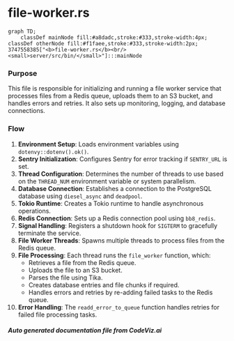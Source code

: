 # file-worker.rs

```mermaid
graph TD;
    classDef mainNode fill:#a8dadc,stroke:#333,stroke-width:4px;
classDef otherNode fill:#f1faee,stroke:#333,stroke-width:2px;
3747558385["<b>file-worker.rs</b><br/><small>server/src/bin/</small>"]:::mainNode

```
### Purpose
This file is responsible for initializing and running a file worker service that processes files from a Redis queue, uploads them to an S3 bucket, and handles errors and retries. It also sets up monitoring, logging, and database connections.

### Flow
1. **Environment Setup**: Loads environment variables using `dotenvy::dotenv().ok()`.
2. **Sentry Initialization**: Configures Sentry for error tracking if `SENTRY_URL` is set.
3. **Thread Configuration**: Determines the number of threads to use based on the `THREAD_NUM` environment variable or system parallelism.
4. **Database Connection**: Establishes a connection to the PostgreSQL database using `diesel_async` and `deadpool`.
5. **Tokio Runtime**: Creates a Tokio runtime to handle asynchronous operations.
6. **Redis Connection**: Sets up a Redis connection pool using `bb8_redis`.
7. **Signal Handling**: Registers a shutdown hook for `SIGTERM` to gracefully terminate the service.
8. **File Worker Threads**: Spawns multiple threads to process files from the Redis queue.
9. **File Processing**: Each thread runs the `file_worker` function, which:
   - Retrieves a file from the Redis queue.
   - Uploads the file to an S3 bucket.
   - Parses the file using Tika.
   - Creates database entries and file chunks if required.
   - Handles errors and retries by re-adding failed tasks to the Redis queue.
10. **Error Handling**: The `readd_error_to_queue` function handles retries for failed file processing tasks.


##### Auto generated documentation file from CodeViz.ai
